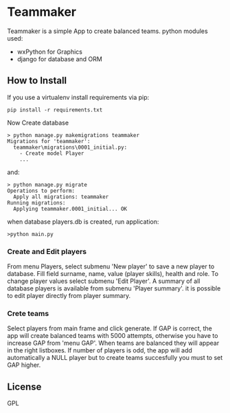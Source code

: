# Teammaker

Teammaker is a simple App to create balanced teams.
python modules used:
- wxPython for Graphics
- django for database and ORM

## How to Install

If you use a virtualenv install requirements via pip:

```
pip install -r requirements.txt
```

Now Create database
```
> python manage.py makemigrations teammaker
Migrations for 'teammaker':
  teammaker\migrations\0001_initial.py:
    - Create model Player
    ...
```

and:

```
> python manage.py migrate
Operations to perform:
  Apply all migrations: teammaker
Running migrations:
  Applying teammaker.0001_initial... OK
```

when database players.db is created, run application:

```
>python main.py
```


### Create and Edit players

From menu Players, select submenu 'New player' to save a new player to database.
Fill field surname, name, value (player skills), health and role.
To change player values select submenu 'Edit Player'.
A summary of all database players is available from submenu 'Player summary'.
it is possible to edit player directly from player summary.


### Crete teams

Select players from main frame and click generate.
If GAP is correct, the app will create balanced teams with 5000 attempts,
otherwise you have to increase GAP from 'menu GAP'.
When teams are balanced they will appear in the right listboxes.
If number of players is odd, the app will add automatically a NULL player but
to create teams succesfully you must to set GAP higher.

## License

GPL
